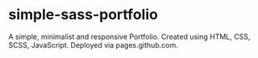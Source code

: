 # simple-sass-portfolio
A simple, minimalist and responsive Portfolio. Created using HTML, CSS, SCSS, JavaScript. Deployed via pages.github.com.
